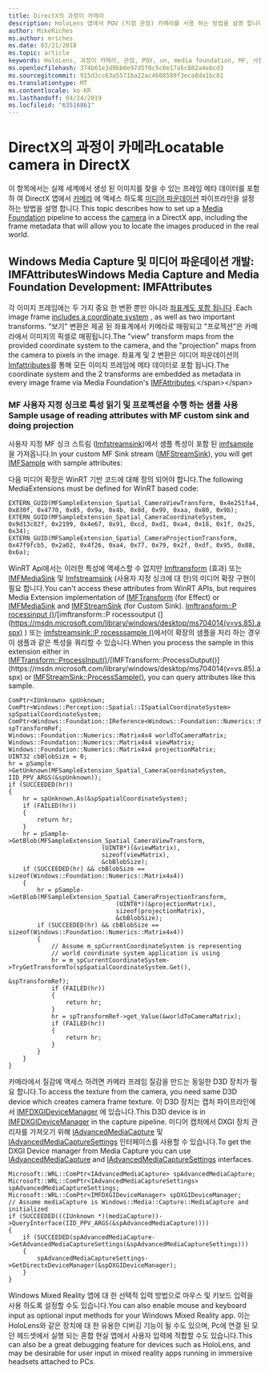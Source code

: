 ```yaml
---
title: DirectX의 과정이 카메라
description: HoloLens 앱에서 POV (지점 관점) 카메라를 사용 하는 방법을 설명 합니다.
author: MikeRiches
ms.author: mriches
ms.date: 03/21/2018
ms.topic: article
keywords: HoloLens, 과정이 카메라, 관점, POV, un, media foundation, MF, 사용자 지정 싱크, 연습, 샘플 코드
ms.openlocfilehash: 374b61e3d9bb0e97d5f0c5c8e17a5c882a4ebcd3
ms.sourcegitcommit: 915d3cc63a5571ba22ac4608589f3eca8da1bc81
ms.translationtype: MT
ms.contentlocale: ko-KR
ms.lasthandoff: 04/24/2019
ms.locfileid: "63516861"
---
```

# <a name="locatable-camera-in-directx"></a><span data-ttu-id="acbd7-104">DirectX의 과정이 카메라</span><span class="sxs-lookup"><span data-stu-id="acbd7-104">Locatable camera in DirectX</span></span>

<span data-ttu-id="acbd7-105">이 항목에서는 실제 세계에서 생성 된 이미지를 찾을 수 있는 프레임 메타 데이터를 포함 하 여 DirectX 앱에서 [카메라](locatable-camera.md) 에 액세스 하도록 [미디어 파운데이션](https://msdn.microsoft.com/library/windows/desktop/ms694197(v=vs.85).aspx) 파이프라인을 설정 하는 방법을 설명 합니다.</span><span class="sxs-lookup"><span data-stu-id="acbd7-105">This topic describes how to set up a [Media Foundation](https://msdn.microsoft.com/library/windows/desktop/ms694197(v=vs.85).aspx) pipeline to access the [camera](locatable-camera.md) in a DirectX app, including the frame metadata that will allow you to locate the images produced in the real world.</span></span>

## <a name="windows-media-capture-and-media-foundation-development-imfattributes"></a><span data-ttu-id="acbd7-106">Windows Media Capture 및 미디어 파운데이션 개발: IMFAttributes</span><span class="sxs-lookup"><span data-stu-id="acbd7-106">Windows Media Capture and Media Foundation Development: IMFAttributes</span></span>

<span data-ttu-id="acbd7-107">각 이미지 프레임에는 두 가지 중요 한 변환 뿐만 아니라 [좌표계도 포함 됩니다](locatable-camera.md#images-with-coordinate-systems) .</span><span class="sxs-lookup"><span data-stu-id="acbd7-107">Each image frame [includes a coordinate system](locatable-camera.md#images-with-coordinate-systems) , as well as two important transforms.</span></span> <span data-ttu-id="acbd7-108">"보기" 변환은 제공 된 좌표계에서 카메라로 매핑되고 "프로젝션"은 카메라에서 이미지의 픽셀로 매핑됩니다.</span><span class="sxs-lookup"><span data-stu-id="acbd7-108">The "view" transform maps from the provided coordinate system to the camera, and the "projection" maps from the camera to pixels in the image.</span></span> <span data-ttu-id="acbd7-109">좌표계 및 2 변환은 미디어 파운데이션의 [Imfattributes](https://msdn.microsoft.com/library/windows/desktop/ms704598(v=vs.85).aspx)를 통해 모든 이미지 프레임에 메타 데이터로 포함 됩니다.</span><span class="sxs-lookup"><span data-stu-id="acbd7-109">The coordinate system and the 2 transforms are embedded as metadata in every image frame via Media Foundation's [IMFAttributes](https://msdn.microsoft.com/library/windows/desktop/ms704598(v=vs.85).aspx).</span></span>

### <a name="sample-usage-of-reading-attributes-with-mf-custom-sink-and-doing-projection"></a><span data-ttu-id="acbd7-110">MF 사용자 지정 싱크로 특성 읽기 및 프로젝션을 수행 하는 샘플 사용</span><span class="sxs-lookup"><span data-stu-id="acbd7-110">Sample usage of reading attributes with MF custom sink and doing projection</span></span>

<span data-ttu-id="acbd7-111">사용자 지정 MF 싱크 스트림 ([Imfstreamsink](https://msdn.microsoft.com/library/windows/desktop/ms705657(v=vs.85).aspx))에서 샘플 특성이 포함 된 [imfsample](https://msdn.microsoft.com/library/windows/desktop/ms702192(v=vs.85).aspx) 을 가져옵니다.</span><span class="sxs-lookup"><span data-stu-id="acbd7-111">In your custom MF Sink stream ([IMFStreamSink](https://msdn.microsoft.com/library/windows/desktop/ms705657(v=vs.85).aspx)), you will get [IMFSample](https://msdn.microsoft.com/library/windows/desktop/ms702192(v=vs.85).aspx) with sample attributes:</span></span>

<span data-ttu-id="acbd7-112">다음 미디어 확장은 WinRT 기반 코드에 대해 정의 되어야 합니다.</span><span class="sxs-lookup"><span data-stu-id="acbd7-112">The following MediaExtensions must be defined for WinRT based code:</span></span>

```
EXTERN_GUID(MFSampleExtension_Spatial_CameraViewTransform, 0x4e251fa4, 0x830f, 0x4770, 0x85, 0x9a, 0x4b, 0x8d, 0x99, 0xaa, 0x80, 0x9b);
EXTERN_GUID(MFSampleExtension_Spatial_CameraCoordinateSystem, 0x9d13c82f, 0x2199, 0x4e67, 0x91, 0xcd, 0xd1, 0xa4, 0x18, 0x1f, 0x25, 0x34);
EXTERN_GUID(MFSampleExtension_Spatial_CameraProjectionTransform, 0x47f9fcb5, 0x2a02, 0x4f26, 0xa4, 0x77, 0x79, 0x2f, 0xdf, 0x95, 0x88, 0x6a);
```

<span data-ttu-id="acbd7-113">WinRT Api에서는 이러한 특성에 액세스할 수 없지만 [Imftransform](https://msdn.microsoft.com/library/windows/desktop/ms696260(v=vs.85).aspx) (효과) 또는 [IMFMediaSink](https://msdn.microsoft.com/library/windows/desktop/ms694262(v=vs.85).aspx) 및 [Imfstreamsink](https://msdn.microsoft.com/library/windows/desktop/ms705657(v=vs.85).aspx) (사용자 지정 싱크에 대 한)의 미디어 확장 구현이 필요 합니다.</span><span class="sxs-lookup"><span data-stu-id="acbd7-113">You can't access these attributes from WinRT APIs, but requires Media Extension implementation of [IMFTransform](https://msdn.microsoft.com/library/windows/desktop/ms696260(v=vs.85).aspx) (for Effect) or [IMFMediaSink](https://msdn.microsoft.com/library/windows/desktop/ms694262(v=vs.85).aspx) and [IMFStreamSink](https://msdn.microsoft.com/library/windows/desktop/ms705657(v=vs.85).aspx) (for Custom Sink).</span></span> <span data-ttu-id="acbd7-114">[Imftransform::P rocessinput ()](https://msdn.microsoft.com/library/windows/desktop/ms703131(v=vs.85).aspx)/[imftransform::P rocessoutput (](https://msdn.microsoft.com/library/windows/desktop/ms704014(v=vs.85).aspx) ) 또는 [imfstreamsink::P rocesssample ()](https://msdn.microsoft.com/library/windows/desktop/ms696208(v=vs.85).aspx)에서이 확장의 샘플을 처리 하는 경우이 샘플과 같은 특성을 쿼리할 수 있습니다.</span><span class="sxs-lookup"><span data-stu-id="acbd7-114">When you process the sample in this extension either in [IMFTransform::ProcessInput()](https://msdn.microsoft.com/library/windows/desktop/ms703131(v=vs.85).aspx)/[IMFTransform::ProcessOutput()](https://msdn.microsoft.com/library/windows/desktop/ms704014(v=vs.85).aspx) or [IMFStreamSink::ProcessSample()](https://msdn.microsoft.com/library/windows/desktop/ms696208(v=vs.85).aspx), you can query attributes like this sample.</span></span>

```
ComPtr<IUnknown> spUnknown;
ComPtr<Windows::Perception::Spatial::ISpatialCoordinateSystem> spSpatialCoordinateSystem;
ComPtr<Windows::Foundation::IReference<Windows::Foundation::Numerics::Matrix4x4>> spTransformRef;
Windows::Foundation::Numerics::Matrix4x4 worldToCameraMatrix;
Windows::Foundation::Numerics::Matrix4x4 viewMatrix;
Windows::Foundation::Numerics::Matrix4x4 projectionMatrix;
UINT32 cbBlobSize = 0;
hr = pSample->GetUnknown(MFSampleExtension_Spatial_CameraCoordinateSystem, IID_PPV_ARGS(&spUnknown));
if (SUCCEEDED(hr))
{
    hr = spUnknown.As(&spSpatialCoordinateSystem);
    if (FAILED(hr))
    {
        return hr;
    }
    hr = pSample->GetBlob(MFSampleExtension_Spatial_CameraViewTransform,
                          (UINT8*)(&viewMatrix),
                          sizeof(viewMatrix),
                          &cbBlobSize);
    if (SUCCEEDED(hr) && cbBlobSize == sizeof(Windows::Foundation::Numerics::Matrix4x4))
    {
        hr = pSample->GetBlob(MFSampleExtension_Spatial_CameraProjectionTransform,
                              (UINT8*)(&projectionMatrix),
                              sizeof(projectionMatrix),
                              &cbBlobSize);
        if (SUCCEEDED(hr) && cbBlobSize == sizeof(Windows::Foundation::Numerics::Matrix4x4))
        {
            // Assume m_spCurrentCoordinateSystem is representing
            // world coordinate system application is using
            hr = m_spCurrentCoordinateSystem->TryGetTransformTo(spSpatialCoordinateSystem.Get(),
                                                                &spTransformRef);
            if (FAILED(hr))
            {
                return hr;
            }
            hr = spTransformRef->get_Value(&worldToCameraMatrix);
            if (FAILED(hr))
            {
                return hr;
            }
        }
    }
}
```

<span data-ttu-id="acbd7-115">카메라에서 질감에 액세스 하려면 카메라 프레임 질감을 만드는 동일한 D3D 장치가 필요 합니다.</span><span class="sxs-lookup"><span data-stu-id="acbd7-115">To access the texture from the camera, you need same D3D device which creates camera frame texture.</span></span> <span data-ttu-id="acbd7-116">이 D3D 장치는 캡처 파이프라인에서 [IMFDXGIDeviceManager](https://msdn.microsoft.com/library/windows/desktop/hh447906(v=vs.85).aspx) 에 있습니다.</span><span class="sxs-lookup"><span data-stu-id="acbd7-116">This D3D device is in [IMFDXGIDeviceManager](https://msdn.microsoft.com/library/windows/desktop/hh447906(v=vs.85).aspx) in the capture pipeline.</span></span> <span data-ttu-id="acbd7-117">미디어 캡처에서 DXGI 장치 관리자를 가져오기 위해 [IAdvancedMediaCapture](https://msdn.microsoft.com/library/windows/desktop/hh802709(v=vs.85).aspx) 및 [IAdvancedMediaCaptureSettings](https://msdn.microsoft.com/library/windows/desktop/hh802712(v=vs.85).aspx) 인터페이스를 사용할 수 있습니다.</span><span class="sxs-lookup"><span data-stu-id="acbd7-117">To get the DXGI Device manager from Media Capture you can use [IAdvancedMediaCapture](https://msdn.microsoft.com/library/windows/desktop/hh802709(v=vs.85).aspx) and [IAdvancedMediaCaptureSettings](https://msdn.microsoft.com/library/windows/desktop/hh802712(v=vs.85).aspx) interfaces.</span></span>

```
Microsoft::WRL::ComPtr<IAdvancedMediaCapture> spAdvancedMediaCapture;
Microsoft::WRL::ComPtr<IAdvancedMediaCaptureSettings> spAdvancedMediaCaptureSettings;
Microsoft::WRL::ComPtr<IMFDXGIDeviceManager> spDXGIDeviceManager;
// Assume mediaCapture is Windows::Media::Capture::MediaCapture and initialized
if (SUCCEEDED(((IUnknown *)(mediaCapture))->QueryInterface(IID_PPV_ARGS(&spAdvancedMediaCapture))))
{
    if (SUCCEEDED(spAdvancedMediaCapture->GetAdvancedMediaCaptureSettings(&spAdvancedMediaCaptureSettings)))
    {
        spAdvancedMediaCaptureSettings->GetDirectxDeviceManager(&spDXGIDeviceManager);
    }
}
```

<span data-ttu-id="acbd7-118">Windows Mixed Reality 앱에 대 한 선택적 입력 방법으로 마우스 및 키보드 입력을 사용 하도록 설정할 수도 있습니다.</span><span class="sxs-lookup"><span data-stu-id="acbd7-118">You can also enable mouse and keyboard input as optional input methods for your Windows Mixed Reality app.</span></span> <span data-ttu-id="acbd7-119">이는 HoloLens와 같은 장치에 대 한 유용한 디버깅 기능이 될 수도 있으며, Pc에 연결 된 모던 헤드셋에서 실행 되는 혼합 현실 앱에서 사용자 입력에 적합할 수도 있습니다.</span><span class="sxs-lookup"><span data-stu-id="acbd7-119">This can also be a great debugging feature for devices such as HoloLens, and may be desirable for user input in mixed reality apps running in immersive headsets attached to PCs.</span></span>
